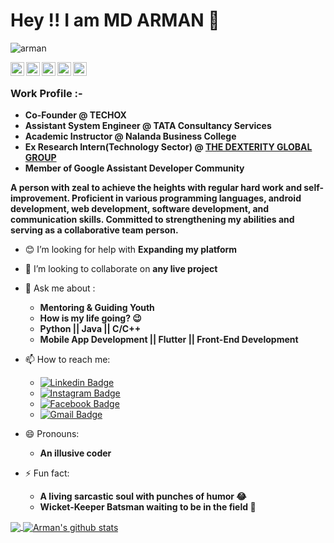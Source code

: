 # Hey !! I am MD ARMAN 🤵
<p align="left"> <img src="https://komarev.com/ghpvc/?username=mdarman187&label=Views&color=red&style=plastic" alt="arman" /> </p>
<a href="https://linkedin.com/in/mdarman187">
  <img align="left" alt="Arman's Linkdein" width="22px" src="https://cdn.jsdelivr.net/npm/simple-icons@v3/icons/linkedin.svg" />
</a>
<a href="https://github.com/mdarman187">
  <img align="left" alt="Arman's Github" width="22px" src="https://cdn.jsdelivr.net/npm/simple-icons@v3/icons/github.svg" />
</a>
<a href="https://t.me/mdarman187">
  <img align="left" alt="Arman's Telegram" width="22px" src="https://cdn.jsdelivr.net/npm/simple-icons@v3/icons/telegram.svg" />
</a>
<a href="https://instagram.com/mdarman_187/">
  <img align="left" alt="Arman's Instagram" width="22px" src="https://cdn.jsdelivr.net/npm/simple-icons@v3/icons/instagram.svg" />
</a>
<a href="https://www.facebook.com/mdarman187/">
  <img align="left" alt="Arman's Facebook" width="22px" src="https://cdn.jsdelivr.net/npm/simple-icons@v3/icons/facebook.svg" />
</a>
<br>

### Work Profile :-

* **Co-Founder @ TECHOX**
* **Assistant System Engineer @ TATA Consultancy Services**
* **Academic Instructor @ Nalanda Business College**
* **Ex Research Intern(Technology Sector) @ [THE DEXTERITY GLOBAL GROUP](https://www.dexterityglobal.org)**
* **Member of Google Assistant Developer Community**


<!--
**mdarman187/mdarman187** is a ✨ _special_ ✨ repository because its `README.md` (this file) appears on your GitHub profile.

Here are some ideas to get you started:
-->
**A person with zeal to achieve the heights with regular hard work and self-improvement. 
Proficient in various programming languages, android development, web development, software development, and communication skills.
Committed to strengthening my abilities and serving as a collaborative team person.**
<!--
- 🔭 I’m currently working on ...
- 🌱 I’m currently learning ...
-->
- 😊 I’m looking for help with **Expanding my platform**
- 🤝 I’m looking to collaborate on **any live project**
- 💬 Ask me about :
     * **Mentoring & Guiding Youth**
     * **How is my life going? 😉**
     * **Python || Java || C/C++**
     * **Mobile App Development || Flutter || Front-End Development**
- 📫 How to reach me: 
     *  [![Linkedin Badge](https://img.shields.io/badge/-Arman-blue?style=flat-square&logo=Linkedin&logoColor=white&link=https://www.linkedin.com/in/mdarman187/)](https://www.linkedin.com/in/mdarman187/)
     * [![Instagram Badge](https://img.shields.io/badge/-Arman-orange?style=flat-square&logo=Instagram&logoColor=black&link=https://www.instagram.com/mdarman_187/)](https://www.instagram.com/mdarman_187)
     * [![Facebook Badge](https://img.shields.io/badge/-Arman-blue?style=flat-square&logo=Facebook&logoColor=white&link=https://www.facebook.com/mdarman187/)](https://www.facebook.com/mdarman187)
     * [![Gmail Badge](https://img.shields.io/badge/-muhammadarman187@gmail.com-c14438?style=flat-square&logo=Gmail&logoColor=white&link=mailto:muhammadarman187@gmail.com)](mailto:muhammadarman187@gmail.com)
- 😄 Pronouns: 
     * **An illusive coder**
     
- ⚡ Fun fact: 
     * **A living sarcastic soul with punches of humor 😂**
     * **Wicket-Keeper Batsman waiting to be in the field 🏏**
    
<a href="https://github.com/mdarman187">
  <img align="center" src="https://github-readme-stats.vercel.app/api/top-langs/?username=mdarman187&theme=dark&hide_langs_below=1" />
</a>
<a href="https://github.com/mdarman187">
 <img align="center" src="https://github-readme-stats.vercel.app/api?username=mdarman187&&show_icons=true&title_color=ffffff&icon_color=bb2acf&text_color=daf7dc&bg_color=191919" alt="Arman's github stats"/>
</a>
